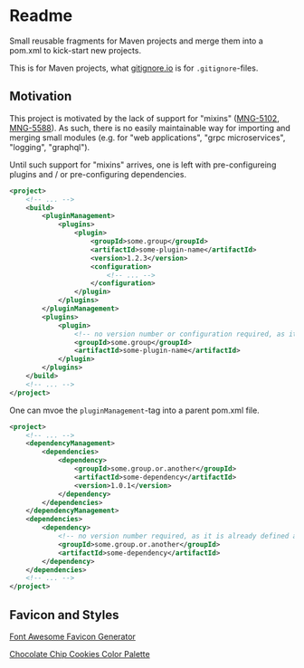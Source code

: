 # Readme

Small reusable fragments for Maven projects and merge them into a pom.xml to kick-start new projects.

This is for Maven projects, what [gitignore.io](https://www.gitignore.io/) is for `.gitignore`-files.

## Motivation

This project is motivated by the lack of support for "mixins" ([MNG-5102](https://issues.apache.org/jira/browse/MNG-5102), [MNG-5588](https://issues.apache.org/jira/browse/MNG-5588)). As such, there is no easily maintainable way for importing and merging small modules (e.g. for "web applications", "grpc microservices", "logging", "graphql").

Until such support for "mixins" arrives, one is left with pre-configureing plugins and / or pre-configuring dependencies.

```xml
<project>
	<!-- ... -->
	<build>
		<pluginManagement>
			<plugins>
				<plugin>
					<groupId>some.group</groupId>
					<artifactId>some-plugin-name</artifactId>
					<version>1.2.3</version>
					<configuration>
						<!-- ... -->
					</configuration>
				</plugin>
			</plugins>
		</pluginManagement>
		<plugins>
			<plugin>
				<!-- no version number or configuration required, as it is already defined above -->
				<groupId>some.group</groupId>
				<artifactId>some-plugin-name</artifactId>
			</plugin>
		</plugins>
	</build>
	<!-- ... -->
</project>
```

One can mvoe the `pluginManagement`-tag into a parent pom.xml file.

```xml
<project>
	<!-- ... -->
	<dependencyManagement>
		<dependencies>
			<dependency>
				<groupId>some.group.or.another</groupId>
				<artifactId>some-dependency</artifactId>
				<version>1.0.1</version>
			</dependency>
		</dependencies>
	</dependencyManagement>
	<dependencies>
		<dependency>
			<!-- no version number required, as it is already defined above -->
			<groupId>some.group.or.another</groupId>
			<artifactId>some-dependency</artifactId>
		</dependency>
	</dependencies>
	<!-- ... -->
</project>
```

## Favicon and Styles

[Font Awesome Favicon Generator](https://gauger.io/fonticon/)

[Chocolate Chip Cookies Color Palette](http://www.color-hex.com/color-palette/16892)
